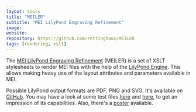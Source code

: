 ```yaml
---
layout: tools
title: "MEILER"
subtitle: "MEI LilyPond Engraving Refinement"
image:
website:
repository: https://github.com/rettinghaus/MEILER
tags: [rendering, xslt]
---
```


The [MEI LilyPond Engraving Refinement](https://github.com/rettinghaus/MEILER) (MEILER) is a set of XSLT stylesheets to render MEI files with the help of the [LilyPond Engine](http://lilypond.org). This allows making heavy use of the layout attributes and parameters available in MEI.

Possible LilyPond output formats are PDF, PNG and SVG. It's available on [GitHub](https://github.com/rettinghaus/MEILER). You may have a look at some test files [here](https://github.com/rettinghaus/MEILER/tree/master/tests) and [here](https://github.com/rettinghaus/mei-test-set/), to get an impression of its capabilities. Also, there's a [poster](https://doi.org/10.13140/RG.2.2.15014.93760) available.
